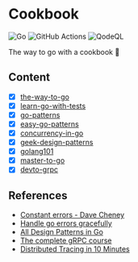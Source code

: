 # Cookbook

![Go](https://img.shields.io/github/go-mod/go-version/kelein/cookbook?style=for-the-badge&logo=go&logoColor=white&color=%2300ADD8)  ![GitHub Actions](https://img.shields.io/badge/github%20actions-%232671E5.svg?style=for-the-badge&logo=githubactions&logoColor=white)   ![QodeQL](https://img.shields.io/github/actions/workflow/status/kelein/cookbook/codeql.yml?style=for-the-badge&logo=github)

The way to go with a cookbook 🍳

## Content

- [x] [the-way-to-go](https://github.com/unknwon/the-way-to-go_ZH_CN)
- [x] [learn-go-with-tests](https://github.com/quii/learn-go-with-tests)
- [x] [go-patterns](https://github.com/tmrts/go-patterns)
- [x] [easy-go-patterns](https://github.com/aceld/EasySJMS)
- [x] [concurrency-in-go](concurrency-in-go)
- [x] [geek-design-patterns](https://time.geekbang.org/column/article/165114)
- [x] [golang101](https://gfw.go101.org/)
- [x] [master-to-go](https://github.com/aceld/golang)
- [x] [devto-grpc](https://dev.to/techschoolguru/the-complete-grpc-course-protobuf-go-java-2af6)

## References

- [Constant errors - Dave Cheney](https://dave.cheney.net/2016/04/07/constant-errors)
- [Handle go errors gracefully](https://dave.cheney.net/2016/04/27/dont-just-check-errors-handle-them-gracefully)
- [All Design Patterns in Go](https://golangbyexample.com/all-design-patterns-golang/)
- [The complete gRPC course](https://dev.to/techschoolguru/the-complete-grpc-course-protobuf-go-java-2af6)
- [Distributed Tracing in 10 Minutes](https://medium.com/opentracing/distributed-tracing-in-10-minutes-51b378ee40f1#.ypcuah408)
